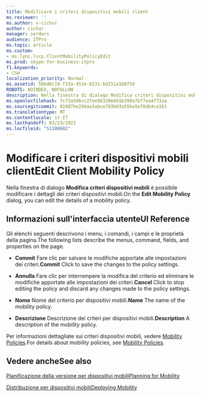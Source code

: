```yaml
---
title: Modificare i criteri dispositivi mobili client
ms.reviewer: ''
ms.author: v-cichur
author: cichur
manager: serdars
audience: ITPro
ms.topic: article
ms.custom:
- ms.lync.lscp.ClientMobilityPolicyEdit
ms.prod: skype-for-business-itpro
f1.keywords:
- CSH
localization_priority: Normal
ms.assetid: 58bd0c10-f33a-451e-b131-bd251a1b8f50
ROBOTS: NOINDEX, NOFOLLOW
description: Nella finestra di dialogo Modifica criteri dispositivi mobili è possibile modificare i dettagli dei criteri dispositivi mobili.
ms.openlocfilehash: 7c72a586cc2fee883206491b399a7bf7ea4f73aa
ms.sourcegitcommit: 01087be29daa3abce7d3b03a55ba5ef8db4ca161
ms.translationtype: MT
ms.contentlocale: it-IT
ms.lasthandoff: 03/23/2021
ms.locfileid: "51100602"
---
```

# <a name="edit-client-mobility-policy"></a><span data-ttu-id="c271f-103">Modificare i criteri dispositivi mobili client</span><span class="sxs-lookup"><span data-stu-id="c271f-103">Edit Client Mobility Policy</span></span>

<span data-ttu-id="c271f-104">Nella finestra di dialogo **Modifica criteri dispositivi mobili** è possibile modificare i dettagli dei criteri dispositivi mobili.</span><span class="sxs-lookup"><span data-stu-id="c271f-104">On the **Edit Mobility Policy** dialog, you can edit the details of a mobility policy.</span></span>

## <a name="ui-reference"></a><span data-ttu-id="c271f-105">Informazioni sull'interfaccia utente</span><span class="sxs-lookup"><span data-stu-id="c271f-105">UI Reference</span></span>

<span data-ttu-id="c271f-106">Gli elenchi seguenti descrivono i menu, i comandi, i campi e le proprietà della pagina.</span><span class="sxs-lookup"><span data-stu-id="c271f-106">The following lists describe the menus, command, fields, and properties on the page.</span></span>


- <span data-ttu-id="c271f-107">**Commit** Fare clic per salvare le modifiche apportate alle impostazioni dei criteri.</span><span class="sxs-lookup"><span data-stu-id="c271f-107">**Commit** Click to save the changes to the policy settings.</span></span>

- <span data-ttu-id="c271f-108">**Annulla** Fare clic per interrompere la modifica del criterio ed eliminare le modifiche apportate alle impostazioni dei criteri.</span><span class="sxs-lookup"><span data-stu-id="c271f-108">**Cancel** Click to stop editing the policy and discard any changes made to the policy settings.</span></span>

- <span data-ttu-id="c271f-109">**Nome** Nome del criterio per dispositivi mobili.</span><span class="sxs-lookup"><span data-stu-id="c271f-109">**Name** The name of the mobility policy.</span></span>

- <span data-ttu-id="c271f-110">**Descrizione** Descrizione dei criteri per dispositivi mobili.</span><span class="sxs-lookup"><span data-stu-id="c271f-110">**Description** A description of the mobility policy.</span></span>

<span data-ttu-id="c271f-111">Per informazioni dettagliate sui criteri dispositivi mobili, vedere [Mobility Policies](/previous-versions/office/lync-server-2013/lync-server-2013-mobility-policies).</span><span class="sxs-lookup"><span data-stu-id="c271f-111">For details about mobility policies, see [Mobility Policies](/previous-versions/office/lync-server-2013/lync-server-2013-mobility-policies).</span></span>

## <a name="see-also"></a><span data-ttu-id="c271f-112">Vedere anche</span><span class="sxs-lookup"><span data-stu-id="c271f-112">See also</span></span>

[<span data-ttu-id="c271f-113">Pianificazione della versione per dispositivi mobili</span><span class="sxs-lookup"><span data-stu-id="c271f-113">Planning for Mobility</span></span>](/previous-versions/office/lync-server-2013/lync-server-2013-planning-for-mobility)

[<span data-ttu-id="c271f-114">Distribuzione per dispositivi mobili</span><span class="sxs-lookup"><span data-stu-id="c271f-114">Deploying Mobility</span></span>](/previous-versions/office/lync-server-2013/lync-server-2013-deploying-mobility)